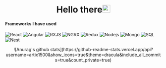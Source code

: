 # <h1 align="center">Hello there<img src="https://raw.githubusercontent.com/KarthikNayak024/KarthikNayak024/master/assets/wave.gif" alt="waving hand" width="25px"></h1>

#### Frameworks I have used

![React](https://img.shields.io/badge/-React-000000?style=flat&logo=React)
![Angular](https://img.shields.io/badge/-Angular-000000?style=flat&logo=Angular)
![RXJS](https://img.shields.io/badge/-RXJS-000000?style=flat&logo=RXJS)
![NGRX](https://img.shields.io/badge/-NGRX-000000?style=flat&logo=NGRX)
![Redux](https://img.shields.io/badge/-Redux-000000?style=flat&logo=redux)
![Nodejs](https://img.shields.io/badge/-node.js-000000?style=flat&logo=node.js)
![Mongo](https://img.shields.io/badge/-mongo-000000?style=flat&logo=mongodb)
![SQL](https://img.shields.io/badge/-SQL-000000?style=flat&logo=MySQL)
![Nest](https://img.shields.io/badge/-Nest-000000?style=flat&logo=Nest.js)

<p align="center">
![Anurag's github stats](https://github-readme-stats.vercel.app/api?username=artix1500&show_icons=true&theme=dracula&include_all_commits=true&count_private=true)
</p>



